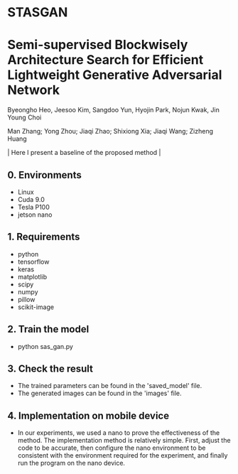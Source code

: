 # STASGAN
# Semi-supervised Blockwisely Architecture Search for Efficient Lightweight Generative Adversarial Network

Byeongho Heo, Jeesoo Kim, Sangdoo Yun, Hyojin Park, Nojun Kwak, Jin Young Choi

Man Zhang; Yong Zhou; Jiaqi Zhao; Shixiong Xia; Jiaqi Wang; Zizheng Huang

| Here I present a baseline of the proposed method |


## 0. Environments
- Linux
- Cuda 9.0
- Tesla P100
- jetson nano


## 1. Requirements
- python
- tensorflow
- keras
- matplotlib
- scipy
- numpy
- pillow
- scikit-image


## 2. Train the model
- python sas_gan.py


## 3. Check the result
- The trained parameters can be found in the 'saved_model' file.
- The generated images can be found in the 'images' file.


## 4. Implementation on mobile device
- In our experiments, we used a nano to prove the effectiveness of the method. The implementation method is relatively simple. First, adjust the code to be accurate, then configure the nano environment to be consistent with the environment required for the experiment, and finally run the program on the nano device.
